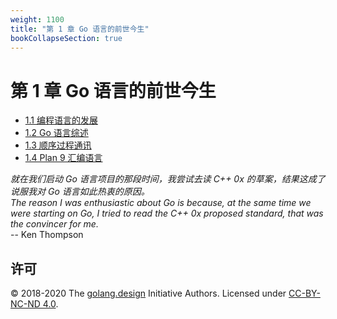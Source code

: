 ```yaml
---
weight: 1100
title: "第 1 章 Go 语言的前世今生"
bookCollapseSection: true
---
```


# 第 1 章 Go 语言的前世今生

- [1.1 编程语言的发展](./history.md)
- [1.2 Go 语言综述](./go.md)
- [1.3 顺序过程通讯](./csp.md)
- [1.4 Plan 9 汇编语言](./asm.md)

<div class="quote">
<i class="quote-mark fas fa-thumbtack"></i>
<I>
就在我们启动 Go 语言项目的那段时间，我尝试去读 C++ 0x 的草案，结果这成了说服我对 Go 语言如此热衷的原因。
</I></br>
<I>
The reason I was enthusiastic about Go is because, at the same time we were starting on Go, I tried to read the C++ 0x proposed standard, that was the convincer for me.
</I></br>
<div class="quote-right">
-- Ken Thompson
</div>
</div>

## 许可

&copy; 2018-2020 The [golang.design](https://golang.design) Initiative Authors. Licensed under [CC-BY-NC-ND 4.0](https://creativecommons.org/licenses/by-nc-nd/4.0/).
